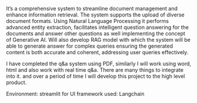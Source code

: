 It’s a comprehensive system to streamline document management and enhance information retrieval. The system supports the upload of diverse document formats. Using Natural Language Processing it performs advanced entity extraction, facilitates intelligent question answering for the documents and answer other questions as well implementing the concept of Generative AI. Will also develop RAG model with which the system will be able to generate answer for complex queries ensuring the generated content is both accurate and coherent, addressing user queries effectively. 

I have completed the q&a system using PDF, similarly I will work using word, html and also work with real time q&a. There are many things to integrate into it. and over a period of time I will develop this project to the high level product. 

Environment:
streamlit for UI
framework used: Langchain
